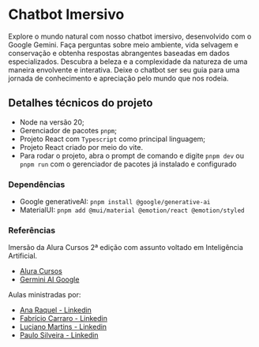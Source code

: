 # Chatbot Imersivo

Explore o mundo natural com nosso chatbot imersivo, desenvolvido com o Google Gemini. Faça perguntas sobre meio ambiente, vida selvagem e conservação e obtenha respostas abrangentes baseadas em dados especializados. Descubra a beleza e a complexidade da natureza de uma maneira envolvente e interativa. Deixe o chatbot ser seu guia para uma jornada de conhecimento e apreciação pelo mundo que nos rodeia.

## Detalhes técnicos do projeto

* Node na versão 20;
* Gerenciador de pacotes `pnpm`;
* Projeto React com `Typescript` como principal linguagem;
* Projeto React criado por meio do vite.
* Para rodar o projeto, abra o prompt de comando e digite `pnpm dev` ou `pnpm run` com o gerenciador de pacotes já instalado e configurado

### Dependências

* Google generativeAI: `pnpm install @google/generative-ai`
* MaterialUI: `pnpm add @mui/material @emotion/react @emotion/styled`

### Referências

Imersão da Alura Cursos 2ª edição com assunto voltado em Inteligência Artificial.

* [Alura Cursos](https://www.alura.com.br/)
* [Germini AI Google](https://gemini.google.com/?hl=pt-PT)

Aulas ministradas por:

* [Ana Raquel - Linkedin](https://www.linkedin.com/in/ana-raquel-fernandes-cunha-a48a07a0/)
* [Fabrício Carraro - Linkedin](https://www.linkedin.com/in/fabriciocarraro/)
* [Luciano Martins - Linkedin](https://www.linkedin.com/in/lucianommartins/)
* [Paulo Silveira - Linkedin](https://www.linkedin.com/in/paulosilveira/)